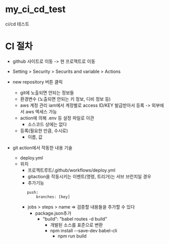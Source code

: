 # my_ci_cd_test
ci/cd 테스트

# CI 절차
- github 사이트로 이동 -> 현 프로젝트로 이동
- Setting > Security > Securits and variable > Actions
- new repository 버튼 클릭
  - git에 노출되면 안되는 정보들 
  - 환경변수 (노출되면 안되는 키 정보, 디비 정보 등)
  - aws 계정 관리 iam에서 계정별로 access ID/KEY 발급받아서 등록 -> 외부에서 aws 엑세스 가능
  - action에 의해 .env 등 설정 파일로 이관
    - 소스코드 상에는 없다
  - 등록(필요한 만큼, 수시로)
    - 이름, 값
  
- git action에서 작동한 내용 기술
  - deploy.yml
  - 위치
    - 프로젝트루트/.github/workflows/deploy.yml
    - gitaction을 작동시키는 이벤트(명령, 트리거)는 서브 브런치일 경우
    - 추가기능
     ```
        push:
            branches: [key]
    ```
    - jobs > steps > name => 검증할 내용들을 추가할 수 있다
      - package.json추가
        - "build": "babel routes -d build"
          - 개발된 소스를 표준으로 변환
          - npm install --save-dev babel-cli
            - npm run build
